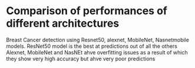 # Comparison of performances of different architectures
Breast Cancer detection using Resnet50, alexnet, MobileNet, Nasnetmobile models.
ResNet50 model is the best at predictions out of all the others
Alexnet, MobileNet and NasNEt ahve overfitting issues as a result of which they show very high accuracy but ahve very poor predictions
